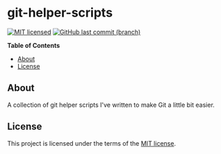 # git-helper-scripts

[![MIT licensed](https://img.shields.io/badge/license-MIT-blue.svg)](https://opensource.org/licenses/MIT)
[![GitHub last commit (branch)](https://img.shields.io/github/last-commit/wolffaxn/git-helper-scripts/master.svg)](https://github.com/wolffaxn/git-helper-scripts)

**Table of Contents**

<!-- toc -->

- [About](#about)
- [License](#license)

<!-- tocstop -->

## About

A collection of git helper scripts I've written to make Git a little bit easier.

## License

This project is licensed under the terms of the [MIT license](LICENSE).
